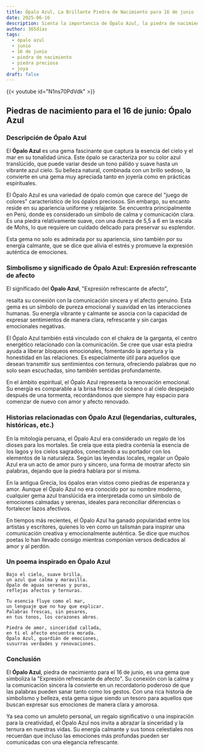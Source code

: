 ```yaml
---
title: Ópalo Azul, La Brillante Piedra de Nacimiento para 16 de junio
date: 2025-06-16
description: Sienta la importancia de Ópalo Azul, la piedra de nacimiento de 16 de junio que simboliza Expresión refrescante de afecto. Deje que su belleza y significado iluminen su día.
author: 365días
tags:
  - ópalo azul
  - junio
  - 16 de junio
  - piedra de nacimiento
  - piedra preciosa
  - joya
draft: false
---
```


{{< youtube id="N1ns70PdVdk" >}}

## Piedras de nacimiento para el 16 de junio: Ópalo Azul

### Descripción de Ópalo Azul

El **Ópalo Azul** es una gema fascinante que captura la esencia del cielo y el mar en su tonalidad única. Este ópalo se caracteriza por su color azul translúcido, que puede variar desde un tono pálido y suave hasta un vibrante azul cielo. Su belleza natural, combinada con un brillo sedoso, la convierte en una gema muy apreciada tanto en joyería como en prácticas espirituales.

El Ópalo Azul es una variedad de ópalo común que carece del "juego de colores" característico de los ópalos preciosos. Sin embargo, su encanto reside en su apariencia uniforme y relajante. Se encuentra principalmente en Perú, donde es considerado un símbolo de calma y comunicación clara. Es una piedra relativamente suave, con una dureza de 5,5 a 6 en la escala de Mohs, lo que requiere un cuidado delicado para preservar su esplendor.

Esta gema no solo es admirada por su apariencia, sino también por su energía calmante, que se dice que alivia el estrés y promueve la expresión auténtica de emociones.

### Simbolismo y significado de Ópalo Azul: Expresión refrescante de afecto

El significado del **Ópalo Azul**, "Expresión refrescante de afecto",

resalta su conexión con la comunicación sincera y el afecto genuino. Esta gema es un símbolo de pureza emocional y suavidad en las interacciones humanas. Su energía vibrante y calmante se asocia con la capacidad de expresar sentimientos de manera clara, refrescante y sin cargas emocionales negativas.

El Ópalo Azul también está vinculado con el chakra de la garganta, el centro energético relacionado con la comunicación. Se cree que usar esta piedra ayuda a liberar bloqueos emocionales, fomentando la apertura y la honestidad en las relaciones. Es especialmente útil para aquellos que desean transmitir sus sentimientos con ternura, ofreciendo palabras que no solo sean escuchadas, sino también sentidas profundamente.

En el ámbito espiritual, el Ópalo Azul representa la renovación emocional. Su energía es comparable a la brisa fresca del océano o al cielo despejado después de una tormenta, recordándonos que siempre hay espacio para comenzar de nuevo con amor y afecto renovado.

### Historias relacionadas con Ópalo Azul (legendarias, culturales, históricas, etc.)

En la mitología peruana, el Ópalo Azul era considerado un regalo de los dioses para los mortales. Se creía que esta piedra contenía la esencia de los lagos y los cielos sagrados, conectando a su portador con los elementos de la naturaleza. Según las leyendas locales, regalar un Ópalo Azul era un acto de amor puro y sincero, una forma de mostrar afecto sin palabras, dejando que la piedra hablara por sí misma.

En la antigua Grecia, los ópalos eran vistos como piedras de esperanza y amor. Aunque el Ópalo Azul no era conocido por su nombre moderno, cualquier gema azul translúcida era interpretada como un símbolo de emociones calmadas y serenas, ideales para reconciliar diferencias o fortalecer lazos afectivos.

En tiempos más recientes, el Ópalo Azul ha ganado popularidad entre los artistas y escritores, quienes lo ven como un talismán para inspirar una comunicación creativa y emocionalmente auténtica. Se dice que muchos poetas lo han llevado consigo mientras componían versos dedicados al amor y al perdón.

### Un poema inspirado en Ópalo Azul

```
Bajo el cielo, suave brilla,  
un azul que calma y maravilla.  
Ópalo de aguas serenas y puras,  
reflejas afectos y ternuras.  

Tu esencia fluye como el mar,  
un lenguaje que no hay que explicar.  
Palabras frescas, sin pesares,  
en tus tonos, los corazones abres.  

Piedra de amor, sinceridad callada,  
en ti el afecto encuentra morada.  
Ópalo Azul, guardián de emociones,  
susurras verdades y renovaciones.  
```

### Conclusión

El **Ópalo Azul**, piedra de nacimiento para el 16 de junio, es una gema que simboliza la "Expresión refrescante de afecto". Su conexión con la calma y la comunicación sincera la convierte en un recordatorio poderoso de que las palabras pueden sanar tanto como los gestos. Con una rica historia de simbolismo y belleza, esta gema sigue siendo un tesoro para aquellos que buscan expresar sus emociones de manera clara y amorosa.

Ya sea como un amuleto personal, un regalo significativo o una inspiración para la creatividad, el Ópalo Azul nos invita a abrazar la sinceridad y la ternura en nuestras vidas. Su energía calmante y sus tonos celestiales nos recuerdan que incluso las emociones más profundas pueden ser comunicadas con una elegancia refrescante.